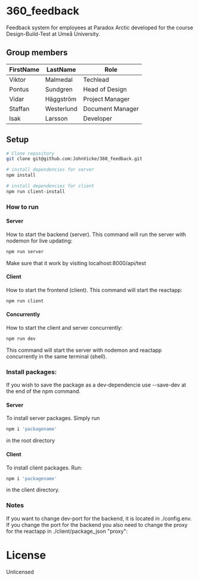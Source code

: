 # 360_feedback
Feedback system for employees at Paradox Arctic developed for the course Design-Build-Test at Umeå University.

## Group members
FirstName  | LastName | Role
------------- | ------------- | -------------
Viktor  | Malmedal | Techlead
Pontus  | Sundgren | Head of Design
Vidar | Häggström | Project Manager
Staffan | Westerlund | Document Manager
Isak | Larsson | Developer

## Setup
```bash
# Clone repository
git clone git@github.com:JohnVicke/360_feedback.git

# install dependencies for server
npm install

# install dependencies for client
npm run client-install
```

### How to run
#### Server
How to start the backend (server). This command will run the server with nodemon for live updating: 
```bash
npm run server
```
Make sure that it work by visiting localhost:8000/api/test

#### Client
How to start the frontend (client). This command will start the reactapp:
```bash
npm run client
```

#### Concurrently
How to start the client and server concurrently:
```bash
npm run dev
```
This command will start the server with nodemon and reactapp concurrently in the same terminal (shell).

### Install packages:
If you wish to save the package as a dev-dependencie use --save-dev at the end of the npm command.
#### Server
To install server packages. Simply run 
```bash
npm i 'packagename'
``` 
in the root directory

#### Client
To install client packages. Run:
```bash
npm i 'packagename'
```
in the client directory.

### Notes
If you want to change dev-port for the backend, it is located in ./config.env. If you change the port for the backend you also need to change the proxy for the reactapp in ./client/package_json "proxy": 

# License
Unlicensed
